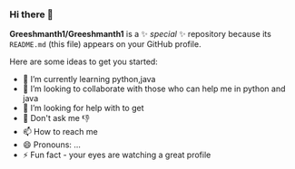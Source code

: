 ### Hi there 👋


**Greeshmanth1/Greeshmanth1** is a ✨ _special_ ✨ repository because its `README.md` (this file) appears on your GitHub profile.

Here are some ideas to get you started:

- 🌱 I’m currently learning python,java
- 👯 I’m looking to collaborate with those who can help me in python and java 
- 🤔 I’m looking for help with to get 
- 💬 Don't ask me :thumbsdown:
- 📫 How to reach me 
- 😄 Pronouns: ...
- ⚡ Fun fact - your eyes are watching a great profile

